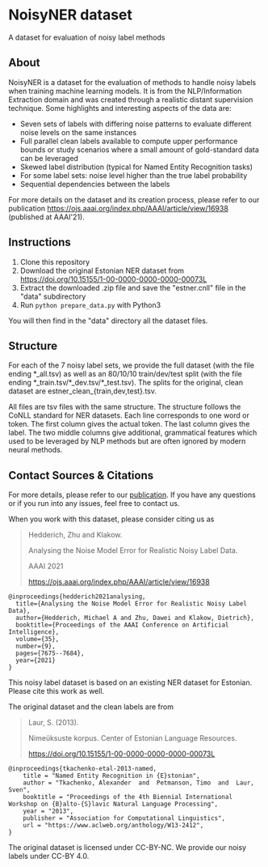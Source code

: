 # NoisyNER dataset
A dataset for evaluation of noisy label methods

## About
NoisyNER is a dataset for the evaluation of methods to handle noisy labels when training machine learning models. It is from the NLP/Information Extraction domain and was created through a realistic distant supervision technique. Some highlights and interesting aspects of the data are:
- Seven sets of labels with differing noise patterns to evaluate different noise levels on the same instances
- Full parallel clean labels available to compute upper performance bounds or study scenarios where a small amount of gold-standard data can be leveraged
- Skewed label distribution (typical for Named Entity Recognition tasks)
- For some label sets: noise level higher than the true label probability
- Sequential dependencies between the labels

For more details on the dataset and its creation process, please refer to our publication https://ojs.aaai.org/index.php/AAAI/article/view/16938 (published at AAAI'21).

## Instructions

1. Clone this repository 
2. Download the original Estonian NER dataset from https://doi.org/10.15155/1-00-0000-0000-0000-00073L
2. Extract the downloaded .zip file and save the "estner.cnll" file in the "data" subdirectory
3. Run ``python prepare_data.py`` with Python3

You will then find in the "data" directory all the dataset files.

## Structure

For each of the 7 noisy label sets, we provide the full dataset (with the file ending \*\_all.tsv) as well as an 80/10/10 train/dev/test split (with the file ending \*\_train.tsv/\*\_dev.tsv/\*\_test.tsv). The splits for the original, clean dataset are estner_clean_{train,dev,test}.tsv.

All files are tsv files with the same structure. The structure follows the CoNLL standard for NER datasets. Each line corresponds to one word or token. The first column gives the actual token. The last column gives the label. The two middle columns give additional, grammatical features which used to be leveraged by NLP methods but are often ignored by modern neural methods.

## Contact Sources & Citations

For more details, please refer to our [publication](https://ojs.aaai.org/index.php/AAAI/article/view/16938). If you have any questions or if you run into any issues, feel free to contact us.

When you work with this dataset, please consider citing us as

> Hedderich, Zhu and Klakow.
> 
> Analysing the Noise Model Error for Realistic Noisy Label Data.
> 
> AAAI 2021
> 
> https://ojs.aaai.org/index.php/AAAI/article/view/16938

```
@inproceedings{hedderich2021analysing,
  title={Analysing the Noise Model Error for Realistic Noisy Label Data},
  author={Hedderich, Michael A and Zhu, Dawei and Klakow, Dietrich},
  booktitle={Proceedings of the AAAI Conference on Artificial Intelligence},
  volume={35},
  number={9},
  pages={7675--7684},
  year={2021}
}

```

This noisy label dataset is based on an existing NER dataset for Estonian. Please cite this work as well. 

The original dataset and the clean labels are from

>Laur, S. (2013). 
>
>Nimeüksuste korpus. Center of Estonian Language Resources.
> 
>https://doi.org/10.15155/1-00-0000-0000-0000-00073L

```
@inproceedings{tkachenko-etal-2013-named,
    title = "Named Entity Recognition in {E}stonian",
    author = "Tkachenko, Alexander  and  Petmanson, Timo  and  Laur, Sven",
    booktitle = "Proceedings of the 4th Biennial International Workshop on {B}alto-{S}lavic Natural Language Processing",
    year = "2013",
    publisher = "Association for Computational Linguistics",
    url = "https://www.aclweb.org/anthology/W13-2412",
}
```
The original dataset is licensed under CC-BY-NC. We provide our noisy labels under CC-BY 4.0.


